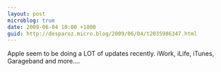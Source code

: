 ```yaml
---
layout: post
microblog: true
date: 2009-06-04 10:00 +1000
guid: http://desparoz.micro.blog/2009/06/04/t2035986347.html
---
```

Apple seem to be doing a LOT of updates recently. iWork, iLife, iTunes, Garageband and more....
